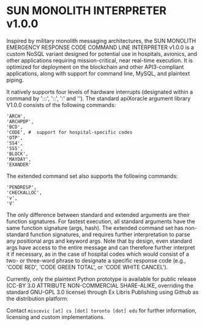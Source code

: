 # SUN MONOLITH INTERPRETER v1.0.0
 
Inspired by military monolith messaging architectures, the SUN MONOLITH EMERGENCY RESPONSE CODE COMMAND LINE INTERPRETER v1.0.0 is a custom NoSQL variant designed for potential use in hospitals, avionics, and other applications requiring mission-critical, near real-time execution. It is optimized for deployment on the blockchain and other API3-compliant applications, along with support for command line, MySQL, and plaintext piping.

It natively supports four levels of hardware interrupts (designated within a command by ':::', '::', ':' and ''). The standard apiXoracle argument library V1.0.0 consists of the following commands:

    'ARCH',
    'ARCHPDP',
    'BCD',
    'CODE', #  support for hospital-specific codes
    'OTP',
    'SS4',
    'SS5',
    'BLOCK',
    'MAYDAY',
    'EXANDER'
    
The extended command set also supports the following commands:

    'PENDRESP',
    'CHECKALLOC',
    'v',
    'V'
    
The only difference between standard and extended arguments are their function signatures. For fastest execution, all standard arguments have the same function signature (args, hash). The extended command set has non-standard function signatures, and requires further interpretation to parse any positional args and keyword args. Note that by design, even standard args have access to the entire message and can therefore further interpret it if necessary, as in the case of hospital codes which would consist of a two- or three-word phrase to designate a specific response code (e.g., 'CODE RED', 'CODE GREEN TOTAL', or 'CODE WHITE CANCEL').

Currently, only the plaintext Python prototype is available for public release (CC-BY 3.0 ATTRIBUTE NON-COMMERCIAL SHARE-ALIKE, overriding the standard GNU-GPL 3.0 license) through Ex Libris Publishing using Github as the distribution platform.

Contact ```miscevic [at] cs [dot] toronto [dot] edu``` for further information, licensing and custom implementations.
